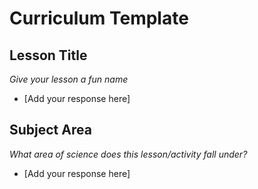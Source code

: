 # Curriculum Template

## Lesson Title
*Give your lesson a fun name*
* [Add your response here]

## Subject Area
*What area of science does this lesson/activity fall under?*
* [Add your response here]
